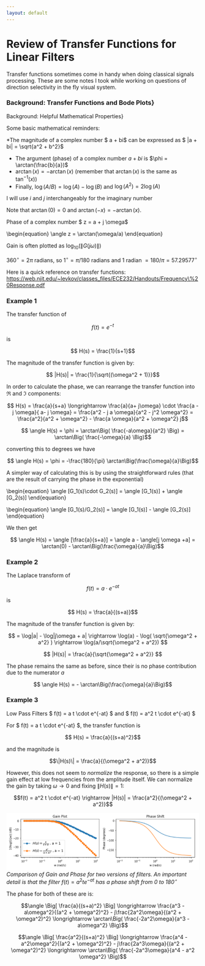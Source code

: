 ```yaml
---
layout: default
---
```


# Review of Transfer Functions for Linear Filters

Transfer functions sometimes come in handy when doing classical signals processing. These are some notes I took while working on questions of direction selectivity in the fly visual system.

### Background: Transfer Functions and Bode Plots}

Background: Helpful Mathematical Properties}

Some basic mathematical reminders:


*The magnitude of a complex number $ a + bi$ can be expressed as $ |a + bi| = \sqrt{a^2 + b^2}$
* The argument (phase) of a complex number $a + bi$ is $\phi = \arctan(\frac{b}{a})$
* $\arctan(x) = -\arctan(x)$ (remember that $\arctan(x)$ is the same as $\tan^{-1}(x)$)
* Finally, $\log(A/B) = \log(A) - \log(B)$ and $\log(A^2) = 2\log(A)$


I will use $i$ and $j$ interchangeably for the imaginary number

Note that $\arctan(0) = 0$ and $\arctan(-x) = -\arctan(x)$.


Phase of a complex number $ z = a + j \omega$

\begin{equation}
\angle z = \arctan(\omega/a)
\end{equation}


Gain is often plotted as $\log_{10}(\|G(j\omega)\|)$

$360^{\circ} = 2 \pi$ radians, so $1^{\circ} = \pi/180$ radians and 1 radian $= 180/\pi = 57.29577 ^{\circ}$

Here is a quick reference on transfer functions: <https://web.njit.edu/~levkov/classes_files/ECE232/Handouts/Frequency\%20Response.pdf>

### Example 1



 The transfer function of

$$f(t) = e^{-t}$$

is

$$ H(s) = \frac{1}{s+1}$$

The magnitude of the transfer function is given by:

$$ |H(s)| = \frac{1}{\sqrt{(\omega^2 + 1)}}$$

In order to calculate the phase, we can rearrange the transfer function into $\Re$ and $\Im$ components:

$$ H(s) = \frac{a}{s+a} \longrightarrow \frac{a}{a+ j\omega} \cdot \frac{a - j \omega}{ a- j \omega} = \frac{a^2 - j a \omega}{a^2 - j^2 \omega^2} = \frac{a^2}{a^2 + \omega^2} - \frac{a \omega}{a^2 + \omega^2} j$$

$$ \angle H(s) = \phi = \arctan\Big( \frac{-a\omega}{a^2} \Big)  =  \arctan\Big( \frac{-\omega}{a} \Big)$$

converting this to degrees we have

$$ \angle H(s) = \phi = -\frac{180}{\pi} \arctan\Big(\frac{\omega}{a}\Big)$$

A simpler way of calculating this is by using the straightforward rules (that are the result of carrying the phase in the exponential)

\begin{equation}
    \angle [G_1(s)\cdot G_2(s)] = \angle [G_1(s)] + \angle [G_2(s)]
\end{equation}

\begin{equation}
    \angle [G_1(s)/G_2(s)] = \angle [G_1(s)] - \angle [G_2(s)]
\end{equation}

We then get

$$ \angle H(s) = \angle [\frac{a}{s+a}] = \angle a - \angle[j \omega +a] = \arctan(0) - \arctan\Big(\frac{\omega}{a}\Big)$$


### Example 2

The Laplace transform of

$$ f(t) = a \cdot e^{-at} $$

is

$$ H(s) = \frac{a}{(s+a)}$$

The magnitude of the transfer function is given by:

$$ = \log|a| - \log|j\omega + a| \rightarrow \log(a) - \log( \sqrt{\omega^2 + a^2} ) \rightarrow \log(a/\sqrt{\omega^2 + a^2}) $$

$$ |H(s)| = \frac{a}{\sqrt{\omega^2 + a^2}} $$

The phase remains the same as before, since their is no phase contribution due to the numerator $a$

$$ \angle H(s) =  - \arctan\Big(\frac{\omega}{a}\Big)$$

### Example 3

Low Pass Filters $ f(t) = a t \cdot e^{-at} $ and $ f(t) = a^2 t \cdot e^{-at} $

For $ f(t) = a t \cdot e^{-at} $, the transfer function is

$$ H(s) = \frac{a}{(s+a)^2}$$

and the magnitude is

$$\|H(s)\| = \frac{a}{(\omega^2 + a^2)}$$

However, this does not seem to *normalize* the response, so there is a simple gain effect at low frequencies from the amplitude itself. We can normalize the gain by taking $\omega \rightarrow 0$ and fixing $\|H(s)\| = 1$:

$$f(t) = a^2 t \cdot e^{-at} \rightarrow |H(s)| = \frac{a^2}{(\omega^2 + a^2)}$$


![Comparison of Low Pass Filters](/images/bp_gain1.png)
*Comparison of Gain and Phase for two versions of filters. An important detail is that the filter* $f(t)=a^2te^{-at}$ *has a phase shift from $0$ to $180^\circ$*

The phase for both of these are is:

$$\angle \Big[ \frac{a}{(s+a)^2} \Big] \longrightarrow \frac{a^3 - a\omega^2}{(a^2 + \omega^2)^2} - j\frac{2a^2\omega}{(a^2 + \omega^2)^2} \longrightarrow \arctan\Big( \frac{-2a^2\omega}{a^3 - a\omega^2} \Big)$$

$$\angle \Big[ \frac{a^2}{(s+a)^2} \Big] \longrightarrow \frac{a^4 - a^2\omega^2}{(a^2 + \omega^2)^2} - j\frac{2a^3\omega}{(a^2 + \omega^2)^2} \longrightarrow \arctan\Big( \frac{-2a^3\omega}{a^4 - a^2 \omega^2} \Big)$$
